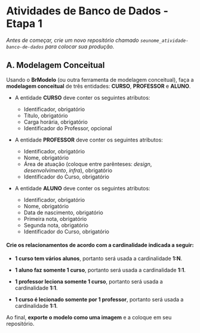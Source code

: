 # Atividades de Banco de Dados - Etapa 1

*Antes de começar, crie um novo repositório chamado `seunome_atividade-banco-de-dados` para colocar sua produção.*

## A. Modelagem Conceitual

Usando o **BrModelo** (ou outra ferramenta de modelagem conceitual), faça a **modelagem conceitual** de três entidades: **CURSO**, **PROFESSOR** e **ALUNO**.

- A entidade **CURSO** deve conter os seguintes atributos:

    - Identificador, obrigatório
    - Título, obrigatório
    - Carga horária, obrigatório
    - Identificador do Professor, opcional

- A entidade **PROFESSOR** deve conter os seguintes atributos:    

    - Identificador, obrigatório
    - Nome, obrigatório
    - Área de atuação (coloque entre parênteses: *design*, *desenvolvimento*, *infra*), obrigatório
    - Identificador do Curso, obrigatório

- A entidade **ALUNO** deve conter os seguintes atributos:    

    - Identificador, obrigatório
    - Nome, obrigatório
    - Data de nascimento, obrigatório
    - Primeira nota, obrigatório
    - Segunda nota, obrigatório
    - Identificador do Curso, obrigatório

  
#### Crie os relacionamentos de acordo com a cardinalidade indicada a seguir:

- **1 curso tem vários alunos**, portanto será usada a cardinalidade **1:N**.

- **1 aluno faz somente 1 curso**, portanto será usada a cardinalidade **1:1**.

- **1 professor leciona somente 1 curso**, portanto será usada a cardinalidade **1:1**. 

- **1 curso é lecionado somente por 1 professor**, portanto será usada a cardinalidade **1:1**. 

Ao final, **exporte o modelo como uma imagem** e a coloque em seu repositório.





